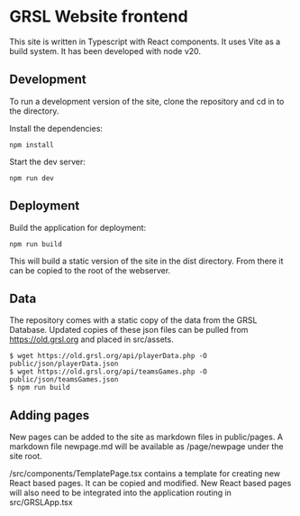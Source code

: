 # GRSL Website frontend

This site is written in Typescript with React components.  It uses Vite as a build system.  It has been developed with node v20.   

## Development

To run a development version of the site, clone the repository and cd in to the directory.  

Install the dependencies:
```
npm install
```

Start the dev server:
```
npm run dev
```

## Deployment

Build the application for deployment:
```
npm run build
```

This will build a static version of the site in the dist directory.  From there it can be copied to the root of the webserver.

## Data

The repository comes with a static copy of the data from the GRSL Database.  Updated copies of these json files can be pulled from https://old.grsl.org and placed in src/assets.  

```
$ wget https://old.grsl.org/api/playerData.php -O public/json/playerData.json
$ wget https://old.grsl.org/api/teamsGames.php -O public/json/teamsGames.json
$ npm run build
```

## Adding pages

New pages can be added to the site as markdown files in public/pages.  A markdown file newpage.md will be available as /page/newpage under the site root.  

/src/components/TemplatePage.tsx contains a template for creating new React based pages.  It can be copied and modified.  New React based pages will also need to be integrated into the application routing in src/GRSLApp.tsx
    